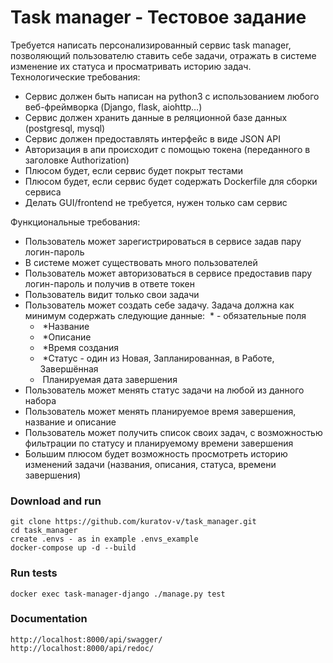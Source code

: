 # Task manager - Тестовое задание

Требуется написать персонализированный сервис task manager, позволяющий пользователю ставить себе задачи, отражать в системе изменение их статуса и просматривать историю задач. 
Технологические требования:
- Сервис должен быть написан на python3 с использованием любого веб-фреймворка (Django, flask, aiohttp…)
- Сервис должен хранить данные в реляционной базе данных (postgresql, mysql)
- Сервис должен предоставлять интерфейс в виде JSON API
- Авторизация в апи происходит с помощью токена (переданного в заголовке Authorization)
- Плюсом будет, если сервис будет покрыт тестами
- Плюсом будет, если сервис будет содержать Dockerfile для сборки сервиса
- Делать GUI/frontend не требуется, нужен только сам сервис

Функциональные требования:
- Пользователь может зарегистрироваться в сервисе задав пару логин-пароль
- В системе может существовать много пользователей
- Пользователь может авторизоваться в сервисе предоставив пару логин-пароль и получив в ответе токен
- Пользователь видит только свои задачи
- Пользователь может создать себе задачу. Задача должна как минимум содержать следующие данные:
	 * - обязательные поля
	-  *Название
	-  *Описание
	-  *Время создания
	-  *Статус - один из Новая, Запланированная, в Работе, Завершённая
	-  Планируемая дата завершения
- Пользователь может менять статус задачи на любой из данного набора
- Пользователь может менять планируемое время завершения, название и описание
- Пользователь может получить список своих задач, с возможностью фильтрации по статусу и планируемому времени завершения
- Большим плюсом будет возможность просмотреть историю изменений задачи (названия, описания, статуса, времени завершения)

### Download and run 
```
git clone https://github.com/kuratov-v/task_manager.git
cd task_manager
create .envs - as in example .envs_example
docker-compose up -d --build
```

### Run tests
```
docker exec task-manager-django ./manage.py test
```

### Documentation
```
http://localhost:8000/api/swagger/
http://localhost:8000/api/redoc/
```
